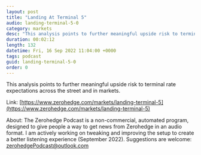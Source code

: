 ```yaml
---
layout: post
title: "Landing At Terminal 5"
audio: landing-terminal-5-0
category: markets
desc: "This analysis points to further meaningful upside risk to terminal rate expectations across the street and in markets."
duration: 00:02:12
length: 132
datetime: Fri, 16 Sep 2022 11:04:00 +0000
tags: podcast
guid: landing-terminal-5-0
order: 0
---
```

This analysis points to further meaningful upside risk to terminal rate expectations across the street and in markets.

Link: [https://www.zerohedge.com/markets/landing-terminal-5](https://www.zerohedge.com/markets/landing-terminal-5)

About: The Zerohedge Podcast is a non-commercial, automated program, designed to give people a way to get news from Zerohedge in an audio format.  I am actively working on tweaking and improving the setup to create a better listening experience (September 2022).  Suggestions are welcome: [zerohedgePodcast@outlook.com](mailto:zerohedgePodcast@outlook.com)